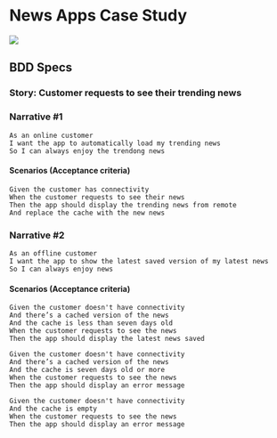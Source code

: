 # News Apps Case Study
![](https://github.com/IhwanID/news-app-case-study/workflows/CI/badge.svg)

## BDD Specs

### Story: Customer requests to see their trending news

### Narrative #1

```
As an online customer
I want the app to automatically load my trending news
So I can always enjoy the trendong news
```

#### Scenarios (Acceptance criteria)

```
Given the customer has connectivity
When the customer requests to see their news
Then the app should display the trending news from remote
And replace the cache with the new news
```

### Narrative #2

```
As an offline customer
I want the app to show the latest saved version of my latest news
So I can always enjoy news
```

#### Scenarios (Acceptance criteria)

```
Given the customer doesn't have connectivity
And there’s a cached version of the news
And the cache is less than seven days old
When the customer requests to see the news
Then the app should display the latest news saved

Given the customer doesn't have connectivity
And there’s a cached version of the news
And the cache is seven days old or more
When the customer requests to see the news
Then the app should display an error message

Given the customer doesn't have connectivity
And the cache is empty
When the customer requests to see the news
Then the app should display an error message
```
